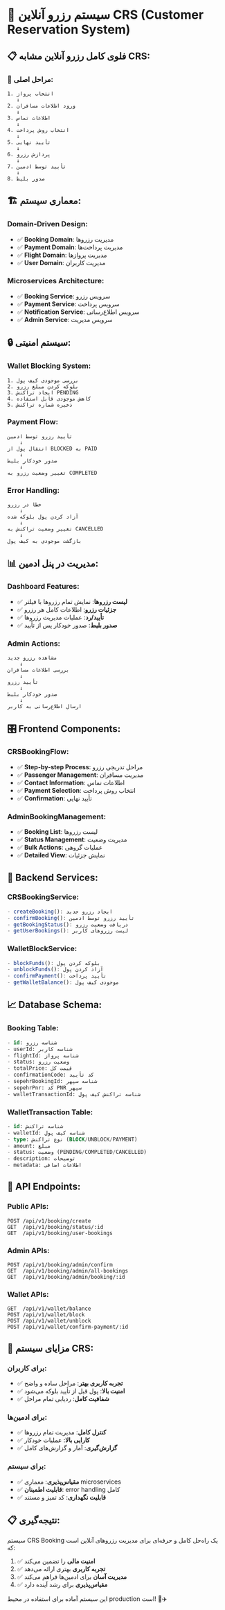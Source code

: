 # 🎯 سیستم رزرو آنلاین CRS (Customer Reservation System)

## 📋 فلوی کامل رزرو آنلاین مشابه CRS:

### 🔄 **مراحل اصلی:**

```
1. انتخاب پرواز
   ↓
2. ورود اطلاعات مسافران
   ↓
3. اطلاعات تماس
   ↓
4. انتخاب روش پرداخت
   ↓
5. تأیید نهایی
   ↓
6. پردازش رزرو
   ↓
7. تأیید توسط ادمین
   ↓
8. صدور بلیط
```

## 🏗️ **معماری سیستم:**

### **Domain-Driven Design:**
- ✅ **Booking Domain**: مدیریت رزروها
- ✅ **Payment Domain**: مدیریت پرداخت‌ها
- ✅ **Flight Domain**: مدیریت پروازها
- ✅ **User Domain**: مدیریت کاربران

### **Microservices Architecture:**
- ✅ **Booking Service**: سرویس رزرو
- ✅ **Payment Service**: سرویس پرداخت
- ✅ **Notification Service**: سرویس اطلاع‌رسانی
- ✅ **Admin Service**: سرویس مدیریت

## 🔒 **سیستم امنیتی:**

### **Wallet Blocking System:**
```
1. بررسی موجودی کیف پول
2. بلوکه کردن مبلغ رزرو
3. ایجاد تراکنش PENDING
4. کاهش موجودی قابل استفاده
5. ذخیره شماره تراکنش
```

### **Payment Flow:**
```
تأیید رزرو توسط ادمین
    ↓
انتقال پول از BLOCKED به PAID
    ↓
صدور خودکار بلیط
    ↓
تغییر وضعیت رزرو به COMPLETED
```

### **Error Handling:**
```
خطا در رزرو
    ↓
آزاد کردن پول بلوکه شده
    ↓
تغییر وضعیت تراکنش به CANCELLED
    ↓
بازگشت موجودی به کیف پول
```

## 📊 **مدیریت در پنل ادمین:**

### **Dashboard Features:**
- ✅ **لیست رزروها**: نمایش تمام رزروها با فیلتر
- ✅ **جزئیات رزرو**: اطلاعات کامل هر رزرو
- ✅ **تأیید/رد**: عملیات مدیریت رزروها
- ✅ **صدور بلیط**: صدور خودکار پس از تأیید

### **Admin Actions:**
```
مشاهده رزرو جدید
    ↓
بررسی اطلاعات مسافران
    ↓
تأیید رزرو
    ↓
صدور خودکار بلیط
    ↓
ارسال اطلاع‌رسانی به کاربر
```

## 🎛️ **Frontend Components:**

### **CRSBookingFlow:**
- ✅ **Step-by-step Process**: مراحل تدریجی رزرو
- ✅ **Passenger Management**: مدیریت مسافران
- ✅ **Contact Information**: اطلاعات تماس
- ✅ **Payment Selection**: انتخاب روش پرداخت
- ✅ **Confirmation**: تأیید نهایی

### **AdminBookingManagement:**
- ✅ **Booking List**: لیست رزروها
- ✅ **Status Management**: مدیریت وضعیت
- ✅ **Bulk Actions**: عملیات گروهی
- ✅ **Detailed View**: نمایش جزئیات

## 🔧 **Backend Services:**

### **CRSBookingService:**
```typescript
- createBooking(): ایجاد رزرو جدید
- confirmBooking(): تأیید رزرو توسط ادمین
- getBookingStatus(): دریافت وضعیت رزرو
- getUserBookings(): لیست رزروهای کاربر
```

### **WalletBlockService:**
```typescript
- blockFunds(): بلوکه کردن پول
- unblockFunds(): آزاد کردن پول
- confirmPayment(): تأیید پرداخت
- getWalletBalance(): موجودی کیف پول
```

## 📈 **Database Schema:**

### **Booking Table:**
```sql
- id: شناسه رزرو
- userId: شناسه کاربر
- flightId: شناسه پرواز
- status: وضعیت رزرو
- totalPrice: قیمت کل
- confirmationCode: کد تأیید
- sepehrBookingId: شناسه سپهر
- sepehrPnr: کد PNR سپهر
- walletTransactionId: شناسه تراکنش کیف پول
```

### **WalletTransaction Table:**
```sql
- id: شناسه تراکنش
- walletId: شناسه کیف پول
- type: نوع تراکنش (BLOCK/UNBLOCK/PAYMENT)
- amount: مبلغ
- status: وضعیت (PENDING/COMPLETED/CANCELLED)
- description: توضیحات
- metadata: اطلاعات اضافی
```

## 🚀 **API Endpoints:**

### **Public APIs:**
```
POST /api/v1/booking/create
GET  /api/v1/booking/status/:id
GET  /api/v1/booking/user-bookings
```

### **Admin APIs:**
```
POST /api/v1/booking/admin/confirm
GET  /api/v1/booking/admin/all-bookings
GET  /api/v1/booking/admin/booking/:id
```

### **Wallet APIs:**
```
GET  /api/v1/wallet/balance
POST /api/v1/wallet/block
POST /api/v1/wallet/unblock
POST /api/v1/wallet/confirm-payment/:id
```

## 🎯 **مزایای سیستم CRS:**

### **برای کاربران:**
- ✅ **تجربه کاربری بهتر**: مراحل ساده و واضح
- ✅ **امنیت بالا**: پول قبل از تأیید بلوکه می‌شود
- ✅ **شفافیت کامل**: ردیابی تمام مراحل

### **برای ادمین‌ها:**
- ✅ **کنترل کامل**: مدیریت تمام رزروها
- ✅ **کارایی بالا**: عملیات خودکار
- ✅ **گزارش‌گیری**: آمار و گزارش‌های کامل

### **برای سیستم:**
- ✅ **مقیاس‌پذیری**: معماری microservices
- ✅ **قابلیت اطمینان**: error handling کامل
- ✅ **قابلیت نگهداری**: کد تمیز و مستند

## 📋 **نتیجه‌گیری:**

سیستم CRS Booking یک راه‌حل کامل و حرفه‌ای برای مدیریت رزروهای آنلاین است که:

1. ✅ **امنیت مالی** را تضمین می‌کند
2. ✅ **تجربه کاربری** بهتری ارائه می‌دهد
3. ✅ **مدیریت آسان** برای ادمین‌ها فراهم می‌کند
4. ✅ **مقیاس‌پذیری** برای رشد آینده دارد

این سیستم آماده برای استفاده در محیط production است! 🎫✈️

